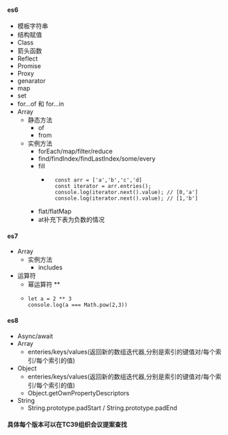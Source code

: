 #### es6
- 模板字符串
- 结构赋值
- Class
- 箭头函数
- Reflect
- Promise
- Proxy
- genarator
- map 
- set
- for…of 和 for…in
- Array
  - 静态方法
    - of
    - from
  - 实例方法
    - forEach/map/filter/reduce
    - find/findIndex/findLastIndex/some/every
    - fill
      - ```
          const arr = ['a','b','c','d]
          const iterator = arr.entries();
          console.log(iterator.next().value); // [0,'a']
          console.log(iterator.next().value); // [1,'b']
        ```
    - flat/flatMap
    - at补充下表为负数的情况
#### es7
- Array
  - 实例方法
    - includes
- 运算符
  - 幂运算符 **
  - ```
    let a = 2 ** 3
    console.log(a === Math.pow(2,3))
    ```
#### es8
- Async/await
- Array
  - enteries/keys/values(返回新的数组迭代器,分别是索引的键值对/每个索引/每个索引的值)
- Object
  - enteries/keys/values(返回新的数组迭代器,分别是索引的键值对/每个索引/每个索引的值)
  - Object.getOwnPropertyDescriptors
- String
  - String.prototype.padStart / String.prototype.padEnd
#### 具体每个版本可以在TC39组织会议提案查找